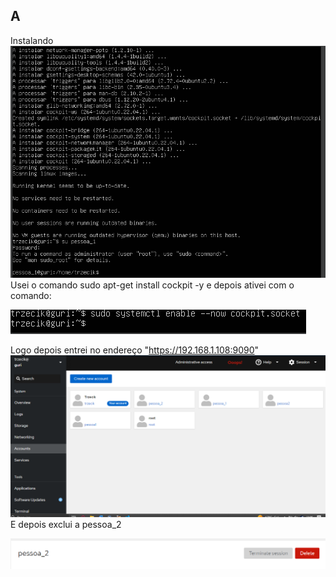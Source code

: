 ## A
Instalando
![](cockpit.PNG)
Usei o comando sudo apt-get install cockpit -y
e depois ativei com o comando:

![](enable.PNG)


Logo depois entrei no endereço "https://192.168.1.108:9090"
![alt text](users.PNG)
E depois exclui a pessoa_2

![alt text](pessoa_2.PNG)